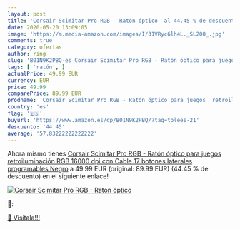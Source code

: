 ```yaml
---
layout: post
title: 'Corsair Scimitar Pro RGB - Ratón óptico  al 44.45 % de descuento'
date: 2020-05-20 13:09:05
image: 'https://m.media-amazon.com/images/I/31VRyc6lh4L._SL200_.jpg'
comments: true
category: ofertas
author: ring
slug: 'B01N9K2PBQ-es Corsair Scimitar Pro RGB - Ratón óptico para juegos...'
tags: [ 'ratón', ]
actualPrice: 49.99 EUR
currency: EUR
price: 49.99
comparePrice: 89.99 EUR
prodname: 'Corsair Scimitar Pro RGB - Ratón óptico para juegos  retroiluminación RGB  16000 dpi  con Cable  17 botones laterales programables   Negro'
country: 'es'
flag: '🇪🇸'
buyurl: 'https://www.amazon.es/dp/B01N9K2PBQ/?tag=tolees-21'
descuento: '44.45'
average: '57.83222222222222'
---
```


Ahora mismo tienes [Corsair Scimitar Pro RGB - Ratón óptico para juegos  retroiluminación RGB  16000 dpi  con Cable  17 botones laterales programables   Negro](https://www.amazon.es/dp/B01N9K2PBQ/?tag=tolees-21) a 49.99 EUR (original: 89.99 EUR) (44.45 %  de descuento) en el siguiente enlace!

[![Corsair Scimitar Pro RGB - Ratón óptico ](https://m.media-amazon.com/images/I/31VRyc6lh4L._SL200_.jpg)](https://www.amazon.es/dp/B01N9K2PBQ/?tag=tolees-21)

🔎:


[🛒 Visítala!!!](https://www.amazon.es/dp/B01N9K2PBQ/?tag=tolees-21)
